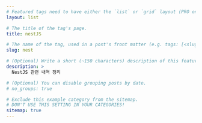 ```yaml
---
# Featured tags need to have either the `list` or `grid` layout (PRO only).
layout: list

# The title of the tag's page.
title: nestJS

# The name of the tag, used in a post's front matter (e.g. tags: [<slug>]).
slug: nest

# (Optional) Write a short (~150 characters) description of this featured tag.
description: >
  NestJS 관련 내역 정리

# (Optional) You can disable grouping posts by date.
# no_groups: true

# Exclude this example category from the sitemap.
# DON'T USE THIS SETTING IN YOUR CATEGORIES!
sitemap: true
---
```

